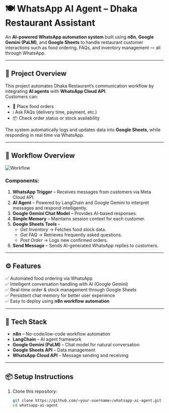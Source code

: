 # 🍽️ WhatsApp AI Agent – Dhaka Restaurant Assistant

An **AI-powered WhatsApp automation system** built using **n8n**, **Google Gemini (PaLM)**, and **Google Sheets** to handle restaurant customer interactions such as food ordering, FAQs, and inventory management — all through WhatsApp.

---

## 🚀 Project Overview

This project automates Dhaka Restaurant’s communication workflow by integrating **AI agents** with **WhatsApp Cloud API**.  
Customers can:
- 🛒 Place food orders  
- ℹ️ Ask FAQs (delivery time, payment, etc.)  
- 📦 Check order status or stock availability  

The system automatically logs and updates data into **Google Sheets**, while responding in real time via WhatsApp.

---

## 🧩 Workflow Overview

![Workflow](workflow.png)

### Components:
1. **WhatsApp Trigger** – Receives messages from customers via Meta Cloud API.  
2. **AI Agent** – Powered by LangChain and Google Gemini to interpret messages and respond intelligently.  
3. **Google Gemini Chat Model** – Provides AI-based responses.  
4. **Simple Memory** – Maintains session context for each customer.  
5. **Google Sheets Tools** –  
   - *Get Inventory* → Fetches food stock data.  
   - *Get FAQ* → Retrieves frequently asked questions.  
   - *Post Order* → Logs new confirmed orders.  
6. **Send Message** – Sends AI-generated WhatsApp replies to customers.

---

## ⚙️ Features

✅ Automated food ordering via WhatsApp  
✅ Intelligent conversation handling with AI (Google Gemini)  
✅ Real-time order & stock management through Google Sheets  
✅ Persistent chat memory for better user experience  
✅ Easy to deploy using **n8n workflow automation**

---

## 🧠 Tech Stack

- **n8n** – No-code/low-code workflow automation  
- **LangChain** – AI agent framework  
- **Google Gemini (PaLM)** – Chat model for natural conversation  
- **Google Sheets API** – Data management  
- **WhatsApp Cloud API** – Message sending and receiving  

---

## 📦 Setup Instructions

1. Clone this repository:
   ```bash
   git clone https://github.com/<your-username>/whatsapp-ai-agent.git
   cd whatsapp-ai-agent
